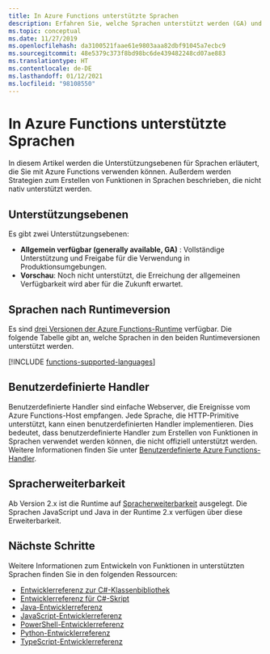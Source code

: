 ```yaml
---
title: In Azure Functions unterstützte Sprachen
description: Erfahren Sie, welche Sprachen unterstützt werden (GA) und welche sich in der Vorschau befinden sowie wie die Entwicklung mit Functions auf andere Sprachen ausgeweitet werden kann.
ms.topic: conceptual
ms.date: 11/27/2019
ms.openlocfilehash: da3100521faae61e9803aaa82dbf91045a7ecbc9
ms.sourcegitcommit: 48e5379c373f8bd98bc6de439482248cd07ae883
ms.translationtype: HT
ms.contentlocale: de-DE
ms.lasthandoff: 01/12/2021
ms.locfileid: "98108550"
---
```

# <a name="supported-languages-in-azure-functions"></a>In Azure Functions unterstützte Sprachen

In diesem Artikel werden die Unterstützungsebenen für Sprachen erläutert, die Sie mit Azure Functions verwenden können. Außerdem werden Strategien zum Erstellen von Funktionen in Sprachen beschrieben, die nicht nativ unterstützt werden.

## <a name="levels-of-support"></a>Unterstützungsebenen

Es gibt zwei Unterstützungsebenen:

* **Allgemein verfügbar (generally available, GA)** : Vollständige Unterstützung und Freigabe für die Verwendung in Produktionsumgebungen.
* **Vorschau**: Noch nicht unterstützt, die Erreichung der allgemeinen Verfügbarkeit wird aber für die Zukunft erwartet.

## <a name="languages-by-runtime-version"></a>Sprachen nach Runtimeversion 

Es sind [drei Versionen der Azure Functions-Runtime](functions-versions.md) verfügbar. Die folgende Tabelle gibt an, welche Sprachen in den beiden Runtimeversionen unterstützt werden.

[!INCLUDE [functions-supported-languages](../../includes/functions-supported-languages.md)]

## <a name="custom-handlers"></a>Benutzerdefinierte Handler

Benutzerdefinierte Handler sind einfache Webserver, die Ereignisse vom Azure Functions-Host empfangen. Jede Sprache, die HTTP-Primitive unterstützt, kann einen benutzerdefinierten Handler implementieren. Dies bedeutet, dass benutzerdefinierte Handler zum Erstellen von Funktionen in Sprachen verwendet werden können, die nicht offiziell unterstützt werden. Weitere Informationen finden Sie unter [Benutzerdefinierte Azure Functions-Handler](functions-custom-handlers.md).

## <a name="language-extensibility"></a>Spracherweiterbarkeit

Ab Version 2.x ist die Runtime auf [Spracherweiterbarkeit](https://github.com/Azure/azure-webjobs-sdk-script/wiki/Language-Extensibility) ausgelegt. Die Sprachen JavaScript und Java in der Runtime 2.x verfügen über diese Erweiterbarkeit.

## <a name="next-steps"></a>Nächste Schritte

Weitere Informationen zum Entwickeln von Funktionen in unterstützten Sprachen finden Sie in den folgenden Ressourcen:

+ [Entwicklerreferenz zur C#-Klassenbibliothek](functions-dotnet-class-library.md)
+ [Entwicklerreferenz für C#-Skript](functions-reference-csharp.md)
+ [Java-Entwicklerreferenz](functions-reference-java.md)
+ [JavaScript-Entwicklerreferenz](functions-reference-node.md)
+ [PowerShell-Entwicklerreferenz](functions-reference-powershell.md)
+ [Python-Entwicklerreferenz](functions-reference-python.md)
+ [TypeScript-Entwicklerreferenz](functions-reference-node.md#typescript)
